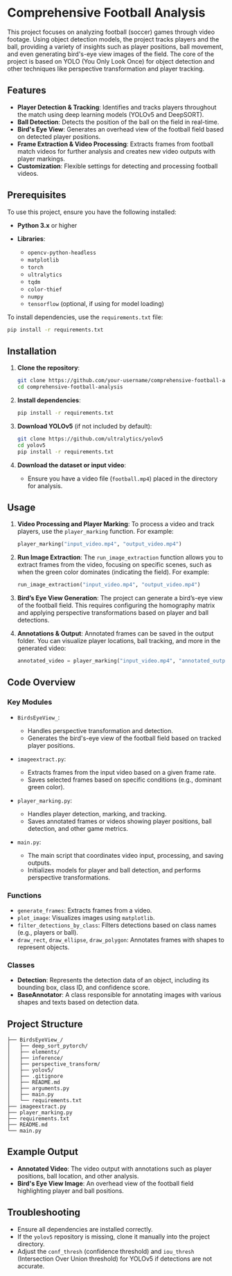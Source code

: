 # Comprehensive Football Analysis

This project focuses on analyzing football (soccer) games through video footage. Using object detection models, the project tracks players and the ball, providing a variety of insights such as player positions, ball movement, and even generating bird's-eye view images of the field. The core of the project is based on YOLO (You Only Look Once) for object detection and other techniques like perspective transformation and player tracking.

## Features

* **Player Detection & Tracking**: Identifies and tracks players throughout the match using deep learning models (YOLOv5 and DeepSORT).
* **Ball Detection**: Detects the position of the ball on the field in real-time.
* **Bird's Eye View**: Generates an overhead view of the football field based on detected player positions.
* **Frame Extraction & Video Processing**: Extracts frames from football match videos for further analysis and creates new video outputs with player markings.
* **Customization**: Flexible settings for detecting and processing football videos.

## Prerequisites

To use this project, ensure you have the following installed:

* **Python 3.x** or higher
* **Libraries**:

  * `opencv-python-headless`
  * `matplotlib`
  * `torch`
  * `ultralytics`
  * `tqdm`
  * `color-thief`
  * `numpy`
  * `tensorflow` (optional, if using for model loading)

To install dependencies, use the `requirements.txt` file:

```bash
pip install -r requirements.txt
```

## Installation

1. **Clone the repository**:

   ```bash
   git clone https://github.com/your-username/comprehensive-football-analysis.git
   cd comprehensive-football-analysis
   ```

2. **Install dependencies**:

   ```bash
   pip install -r requirements.txt
   ```

3. **Download YOLOv5** (if not included by default):

   ```bash
   git clone https://github.com/ultralytics/yolov5
   cd yolov5
   pip install -r requirements.txt
   ```

4. **Download the dataset or input video**:

   * Ensure you have a video file (`football.mp4`) placed in the directory for analysis.

## Usage

1. **Video Processing and Player Marking**:
   To process a video and track players, use the `player_marking` function. For example:

   ```python
   player_marking("input_video.mp4", "output_video.mp4")
   ```

2. **Run Image Extraction**:
   The `run_image_extraction` function allows you to extract frames from the video, focusing on specific scenes, such as when the green color dominates (indicating the field). For example:

   ```python
   run_image_extraction("input_video.mp4", "output_video.mp4")
   ```

3. **Bird’s Eye View Generation**:
   The project can generate a bird’s-eye view of the football field. This requires configuring the homography matrix and applying perspective transformations based on player and ball detections.

4. **Annotations & Output**:
   Annotated frames can be saved in the output folder. You can visualize player locations, ball tracking, and more in the generated video:

   ```python
   annotated_video = player_marking("input_video.mp4", "annotated_output.mp4")
   ```

## Code Overview

### **Key Modules**

* `BirdsEyeView_`:

  * Handles perspective transformation and detection.
  * Generates the bird's-eye view of the football field based on tracked player positions.

* `imageextract.py`:

  * Extracts frames from the input video based on a given frame rate.
  * Saves selected frames based on specific conditions (e.g., dominant green color).

* `player_marking.py`:

  * Handles player detection, marking, and tracking.
  * Saves annotated frames or videos showing player positions, ball detection, and other game metrics.

* `main.py`:

  * The main script that coordinates video input, processing, and saving outputs.
  * Initializes models for player and ball detection, and performs perspective transformations.

### **Functions**

* `generate_frames`: Extracts frames from a video.
* `plot_image`: Visualizes images using `matplotlib`.
* `filter_detections_by_class`: Filters detections based on class names (e.g., players or ball).
* `draw_rect`, `draw_ellipse`, `draw_polygon`: Annotates frames with shapes to represent objects.

### **Classes**

* **Detection**: Represents the detection data of an object, including its bounding box, class ID, and confidence score.
* **BaseAnnotator**: A class responsible for annotating images with various shapes and texts based on detection data.

## Project Structure

```
├── BirdsEyeView_/
│   ├── deep_sort_pytorch/
│   ├── elements/
│   ├── inference/
│   ├── perspective_transform/
│   ├── yolov5/
│   ├── .gitignore
│   ├── README.md
│   ├── arguments.py
│   ├── main.py
│   └── requirements.txt
├── imageextract.py
├── player_marking.py
├── requirements.txt
├── README.md
└── main.py
```

## Example Output

* **Annotated Video**: The video output with annotations such as player positions, ball location, and other analysis.
* **Bird's Eye View Image**: An overhead view of the football field highlighting player and ball positions.

## Troubleshooting

* Ensure all dependencies are installed correctly.
* If the `yolov5` repository is missing, clone it manually into the project directory.
* Adjust the `conf_thresh` (confidence threshold) and `iou_thresh` (Intersection Over Union threshold) for YOLOv5 if detections are not accurate.

